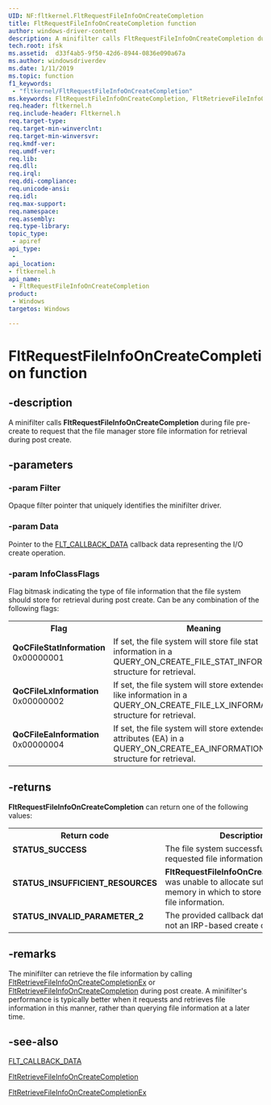 ```yaml
---
UID: NF:fltkernel.FltRequestFileInfoOnCreateCompletion
title: FltRequestFileInfoOnCreateCompletion function
author: windows-driver-content
description: A minifilter calls FltRequestFileInfoOnCreateCompletion during file pre-create to request that the file manager stores the specified file information for retrieval upon create complete.
tech.root: ifsk
ms.assetid:  d33f4ab5-9f50-42d6-8944-0836e090a67a
ms.author: windowsdriverdev
ms.date: 1/11/2019
ms.topic: function
f1_keywords:
 - "fltkernel/FltRequestFileInfoOnCreateCompletion"
ms.keywords: FltRequestFileInfoOnCreateCompletion, FltRetrieveFileInfoOnCreateCompletion, FltRetrieveFileInfoOnCreateCompletionEx
req.header: fltkernel.h
req.include-header: Fltkernel.h
req.target-type:
req.target-min-winverclnt:
req.target-min-winversvr:
req.kmdf-ver:
req.umdf-ver:
req.lib:
req.dll:
req.irql: 
req.ddi-compliance:
req.unicode-ansi:
req.idl:
req.max-support:
req.namespace:
req.assembly:
req.type-library: 
topic_type: 
 - apiref
api_type: 
 - 
api_location: 
- fltkernel.h
api_name: 
 - FltRequestFileInfoOnCreateCompletion
product: 
 - Windows
targetos: Windows

---
```


# FltRequestFileInfoOnCreateCompletion function

## -description

A minifilter calls **FltRequestFileInfoOnCreateCompletion** during file pre-create to request that the file manager store file information for retrieval during post create.

## -parameters

### -param Filter

Opaque filter pointer that uniquely identifies the minifilter driver.

### -param Data

Pointer to the [FLT_CALLBACK_DATA](ns-fltkernel-_flt_callback_data.md) callback data representing the I/O create operation.

### -param InfoClassFlags

Flag bitmask indicating the type of file information that the file system should store for retrieval during post create. Can be any combination of the following flags:

<table>
<tr>
<th>Flag</th>
<th>Meaning</th>
</tr>

<tr>
<td width="40%">
<dl>
<dt><b>QoCFileStatInformation</b></dt>
0x00000001
</dl>
</td>

<td width="60%">
If set, the file system will store file stat information in a QUERY_ON_CREATE_FILE_STAT_INFORMATION structure for retrieval.
</td>
</tr>

<tr>
<td width="40%">
<dl>
<dt><b>QoCFileLxInformation</b></dt>
0x00000002
</dl>
</td>
<td width="60%">
If set, the file system will store extended Linux-like information in a QUERY_ON_CREATE_FILE_LX_INFORMATION structure for retrieval.
</td>
</tr>

<tr>
<td width="40%">
<dl>
<dt><b>QoCFileEaInformation</b></dt>
0x00000004
</dl>
</td>
<td width="60%">
If set, the file system will store extended attributes (EA) in a QUERY_ON_CREATE_EA_INFORMATION structure for retrieval.
</td>
</tr>

</table>

## -returns

<b>FltRequestFileInfoOnCreateCompletion</b> can return one of the following values:

<table>
<tr>
<th>Return code</th>
<th>Description</th>
</tr>

<tr>
<td width="40%">
<dl>
<dt><b>STATUS_SUCCESS</b></dt>
</dl>
</td>
<td width="60%">
The file system successfully stored the requested file information.
</td>
</tr>

<tr>
<td width="40%">
<dl>
<dt><b>STATUS_INSUFFICIENT_RESOURCES</b></dt>
</dl>
</td>
<td width="60%">
<b>FltRequestFileInfoOnCreateCompletion</b> was unable to allocate sufficient memory in which to store the requested file information.
</td>
</tr>

<tr>
<td width="40%">
<dl>
<dt><b>STATUS_INVALID_PARAMETER_2</b></dt>
</dl>
</td>
<td width="60%">
The provided callback data object was not an IRP-based create operation.
</td>
</tr>

</table>

## -remarks

The minifilter can retrieve the file information by calling [FltRetrieveFileInfoOnCreateCompletionEx](nf-fltkernel-fltretrieveFileInfoOnCreateCompletionEx) or [FltRetrieveFileInfoOnCreateCompletion](nf-fltkernel-fltretrieveFileInfoOnCreateCompletion) during post create. A minifilter's performance is typically better when it requests and retrieves file information in this manner, rather than querying file information at a later time.

## -see-also

[FLT_CALLBACK_DATA](ns-fltkernel-_flt_callback_data.md)

[FltRetrieveFileInfoOnCreateCompletion](nf-fltkernel-_fltretrievefileinfooncreatecompletion.md)

[FltRetrieveFileInfoOnCreateCompletionEx](nf-fltkernel-fltretrieveFileInfoOnCreateCompletionEx)
